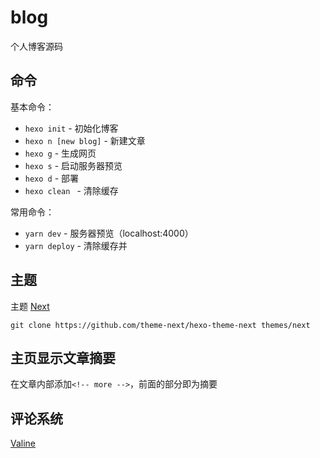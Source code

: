 # blog
个人博客源码

## 命令

基本命令：
- `hexo init` - 初始化博客
- `hexo n [new blog]` - 新建文章
- `hexo g` - 生成网页
- `hexo s` - 启动服务器预览
- `hexo d` - 部署
- `hexo clean ` - 清除缓存

常用命令：

- `yarn dev` - 服务器预览（localhost:4000）
- `yarn deploy` - 清除缓存并

## 主题

主题 [Next](https://github.com/theme-next/hexo-theme-next)

```
git clone https://github.com/theme-next/hexo-theme-next themes/next
```


## 主页显示文章摘要

在文章内部添加`<!-- more -->`，前面的部分即为摘要

## 评论系统

[Valine](https://valine.js.org/)
